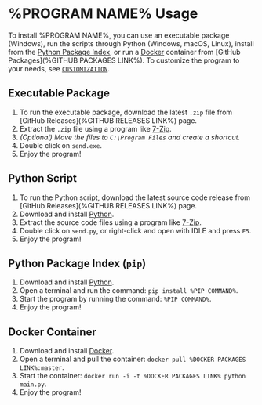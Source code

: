 # %PROGRAM NAME% Usage

To install %PROGRAM NAME%, you can use an executable package (Windows), run the scripts through Python (Windows, macOS, Linux), install from the [Python Package Index](https://pypi.org/), or run a [Docker](https://www.docker.com/) container from [GitHub Packages](%GITHUB PACKAGES LINK%). To customize the program to your needs, see [`CUSTOMIZATION`](CUSTOMIZATION.md).

## Executable Package

1. To run the executable package, download the latest `.zip` file from [GitHub Releases](%GITHUB RELEASES LINK%) page.
2. Extract the `.zip` file using a program like [7-Zip](https://www.7-zip.org/).
3. _(Optional) Move the files to `C:\Program Files` and create a shortcut._
4. Double click on `send.exe`.
5. Enjoy the program!

## Python Script

1. To run the Python script, download the latest source code release from [GitHub Releases](%GITHUB RELEASES LINK%) page.
2. Download and install [Python](https://www.python.org/downloads/).
3. Extract the source code files using a program like [7-Zip](https://www.7-zip.org/).
4. Double click on `send.py`, or right-click and open with IDLE and press `F5`.
5. Enjoy the program!

## Python Package Index (`pip`)

1. Download and install [Python](https://www.python.org/downloads/).
2. Open a terminal and run the command: `pip install %PIP COMMAND%`.
3. Start the program by running the command: `%PIP COMMAND%`.
4. Enjoy the program!

## Docker Container

1. Download and install [Docker](https://www.docker.com/products/docker-desktop/).
2. Open a terminal and pull the container: `docker pull %DOCKER PACKAGES LINK%:master`.
3. Start the container: `docker run -i -t %DOCKER PACKAGES LINK% python main.py`.
4. Enjoy the program!
